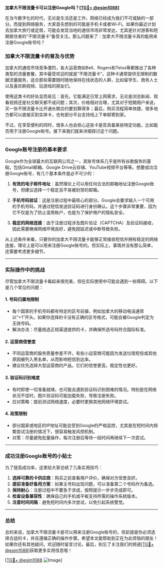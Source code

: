 **加拿大不限流量卡可以注册Google吗？[[TG💪+ @esim1088](https://t.me/s/esim1088)]**

在当今数字化的时代，无论是生活还是工作，网络已经成为我们不可或缺的一部分。而提到网络服务，大家首先想到的可能是手机卡或者Wi-Fi。如果你最近计划去加拿大旅行或定居，可能会发现当地的通信市场非常发达，尤其是针对游客和短期居住者的“不限流量卡”备受关注。那么问题来了：加拿大不限流量卡真的能用来注册Google账号吗？

### 加拿大不限流量卡的普及与优势

加拿大的通信市场竞争激烈，各大运营商如Bell、Rogers和Telus等都推出了各种类型的流量套餐，其中最受欢迎的就是“不限流量卡”。这种卡通常提供无限制的数据流量服务，适合那些需要随时随地保持在线状态的人群，比如留学生、商务人士以及喜欢刷视频、玩游戏的朋友们。

使用这类卡的好处显而易见：首先，它能满足日常上网需求，无论是浏览新闻、观看视频还是社交聊天都不成问题；其次，价格相对合理，尤其对于短期用户来说，买一张不限流量卡比开通长期合约要划算得多；最后，购买流程简单快捷，很多地方都可以直接买到实体卡，也有部分平台支持线上下单邮寄到家。

不过，在享受便利的同时，很多人也会担心这些卡是否具备某些特定功能，比如能否用于注册Google账号。接下来我们就来详细探讨这个问题。

---

### Google账号注册的基本要求

Google作为全球最大的互联网公司之一，其账号体系几乎是所有谷歌服务的基础，包括Gmail邮箱、Google Drive云存储、YouTube视频平台等等。想要成功注册Google账号，有几个基本条件是必不可少的：

1. **有效的电子邮件地址**：虽然理论上可以用任何合法的邮箱地址注册Google账号，但建议选择一个稳定且不易被封禁的邮箱。
   
2. **手机号码验证**：这是注册过程中最核心的部分。Google会要求输入一个可用的手机号码，并通过短信发送验证码进行身份确认。这个步骤非常重要，因为它不仅是为了防止滥用账户，也是为了保护用户的隐私安全。

3. **稳定的网络连接**：由于注册过程涉及图片验证（CAPTCHA）及验证码接收，因此需要确保网络环境良好，避免因延迟或中断导致失败。

从上述条件来看，只要你的加拿大不限流量卡能够正常接收短信并拥有稳定的网络连接，理论上是可以用来注册Google账号的。但实际上，事情并没有那么简单，还需要考虑更多细节。

---

### 实际操作中的挑战

尽管加拿大不限流量卡看起来很完美，但在实际使用中可能会遇到一些障碍。以下是几个常见的问题：

#### 1. **号码归属地限制**
   - 每个国家的手机号码都有特定的区号前缀，例如加拿大的移动电话通常以“+1”开头。如果你选择的卡没有正确的区号格式，可能会被Google判定为无效号码。
   - 解决办法：尽量挑选正规渠道提供的卡，并确保所选号码符合国际标准。

#### 2. **运营商信誉度**
   - 不同运营商的服务质量参差不齐，有些小运营商可能因为发送垃圾短信或其他原因被列入黑名单，从而影响短信到达率。
   - 建议优先选择大型运营商的产品，它们的信誉更高，稳定性也更好。

#### 3. **验证码识别难度**
   - 有时即使一切准备就绪，也可能会遇到验证码识别困难的情况。特别是在网络状况不佳时，图片验证码可能加载失败，导致注册失败。
   - 应对策略：提前测试网络速度，必要时更换其他网络环境尝试。

#### 4. **政策限制**
   - 部分国家或地区的IP地址可能会受到Google的严格监控，尤其是在短时间内频繁尝试注册的情况下，很容易触发风控机制。
   - 对策：尽量避免批量操作，每次注册后等待一段时间再继续下一次尝试。

---

### 成功注册Google账号的小贴士

为了提高成功率，这里给大家总结了几条实用技巧：

1. **选择可靠的卡供应商**：购买之前查看用户评价，确保对方信誉良好。
2. **提前准备好备用方案**：如果主号码出现问题，可以准备第二个号码作为备选。
3. **保持耐心**：注册过程中不要急于求成，按照提示一步步完成即可。
4. **检查设备兼容性**：确保自己的手机或平板支持所需的操作系统版本。
5. **注意时间间隔**：避免短时间内多次尝试，以免引起系统警觉。

---

### 总结

总的来说，加拿大不限流量卡是可以用来注册Google账号的，但前提是你必须选择合适的卡，并且遵循正确的操作步骤。希望本文能帮助到正在为此烦恼的朋友！如果你还有其他疑问，欢迎随时留言讨论。最后，别忘了关注我们的频道[[TG💪+ @esim1088](https://t.me/s/esim1088)]获取更多实用信息哦！

[[TG💪+ @esim1088](https://t.me/s/esim1088) ![Image](https://i.postimg.cc/4NQfJmqS/Snipaste-2025-05-13-00-14-12.png)]